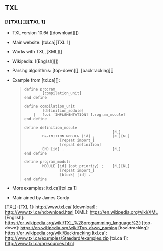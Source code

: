 ## TXL ##

### [![TXL][]][TXL 1] ###

 *  TXL version 10.6d ([download][])
 *  Main website: [txl.ca][TXL 1]
 *  Works with TXL, [XML][]
 *  Wikipedia: ([English][])
 *  Parsing algorithms: [top-down][], [backtracking][]
 *  Example from [txl.ca][]:
    
    > ``````````
    > define program
    >         [compilation_unit]
    > end define
    > 
    > define compilation_unit
    >         [definition_module]
    >     |   [opt 'IMPLEMENTATION] [program_module]
    > end define
    > 
    > define definition_module
    >                                         [NL]
    >         DEFINITION MODULE [id] ;        [NL][NL]
    >                 [repeat import_]
    >                 [repeat definition]
    >         END [id] .                      [NL]
    > end define
    > 
    > define program_module
    >         MODULE [id] [opt priority] ;    [NL][NL]
    >                 [repeat import_]
    >                 [block] [id] .
    > end define
    > ``````````
 *  More examples: [txl.ca][txl.ca 1]
 *  Maintained by James Cordy


[TXL]: 
[TXL 1]: http://www.txl.ca/
[download]: http://www.txl.ca/ndownload.html
[XML]: https://en.wikipedia.org/wiki/XML
[English]: https://en.wikipedia.org/wiki/TXL_%28programming_language%29
[top-down]: https://en.wikipedia.org/wiki/Top-down_parsing
[backtracking]: https://en.wikipedia.org/wiki/Backtracking
[txl.ca]: http://www.txl.ca/examples/Standard/examples.zip
[txl.ca 1]: http://www.txl.ca/nresources.html